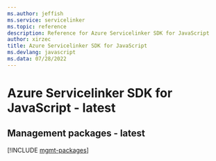 ```yaml
---
ms.author: jeffish
ms.service: servicelinker
ms.topic: reference
description: Reference for Azure Servicelinker SDK for JavaScript
author: xirzec
title: Azure Servicelinker SDK for JavaScript
ms.devlang: javascript
ms.data: 07/28/2022
---
```

# Azure Servicelinker SDK for JavaScript - latest

## Management packages - latest
[!INCLUDE [mgmt-packages](servicelinker-mgmt-index.md)]